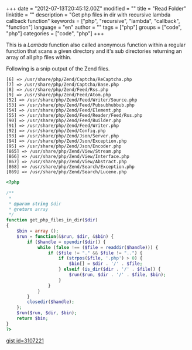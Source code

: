 +++
date = "2012-07-13T20:45:12.00Z"
modified = ""
title = "Read Folder"
linktitle = ""
description = "Get php files in dir with recursive lambda callback function"
keywords = ["php", "recursive", "lambda", "callback", "function"]
language = "en"
author = ""
tags = ["php"]
groups = ["code", "php"]
categories = ["code", "php"]
+++


This is a *Lambda* function also called anonymous function within a regular function that scans a given directory and it's sub directories returning an array of all php files within.

Following is a snip output of the Zend files. 

	[6] => /usr/share/php/Zend/Captcha/ReCaptcha.php
	[7] => /usr/share/php/Zend/Captcha/Base.php
	[8] => /usr/share/php/Zend/Feed/Rss.php
	[9] => /usr/share/php/Zend/Feed/Atom.php
	[52] => /usr/share/php/Zend/Feed/Writer/Source.php
	[53] => /usr/share/php/Zend/Feed/Pubsubhubbub.php
	[54] => /usr/share/php/Zend/Feed/Element.php
	[55] => /usr/share/php/Zend/Feed/Reader/Feed/Rss.php
	[90] => /usr/share/php/Zend/Feed/Builder.php
	[91] => /usr/share/php/Zend/Feed/Writer.php
	[92] => /usr/share/php/Zend/Config.php
	[93] => /usr/share/php/Zend/Json/Server.php
	[94] => /usr/share/php/Zend/Json/Exception.php
	[95] => /usr/share/php/Zend/Json/Encoder.php
	[865] => /usr/share/php/Zend/View/Stream.php
	[866] => /usr/share/php/Zend/View/Interface.php
	[867] => /usr/share/php/Zend/View/Abstract.php
	[868] => /usr/share/php/Zend/Search/Exception.php
	[869] => /usr/share/php/Zend/Search/Lucene.php

```php
<?php

/**
 *
 * @param string $dir
 * @return array 
 */
function get_php_files_in_dir($dir)
{
	$bin = array ();
	$run = function(&$run, $dir, &$bin) {
		if ($handle = opendir($dir)) {
			while (false !== ($file = readdir($handle))) {
				if ($file != "." && $file != "..") {
					if (strpos($file, '.php') > 0) {
						$bin[] = $dir . '/' . $file;
					} elseif (is_dir($dir . '/' . $file)) {
						$run($run, $dir . '/' . $file, $bin);
					}
				}
			}
		}
		closedir($handle);
	};
	$run($run, $dir, $bin);
	return $bin;
}
?>
```

[gist id=3107221](https://gist.github.com/robotamer/3107221#file-get_php_files_in_dir-php)
